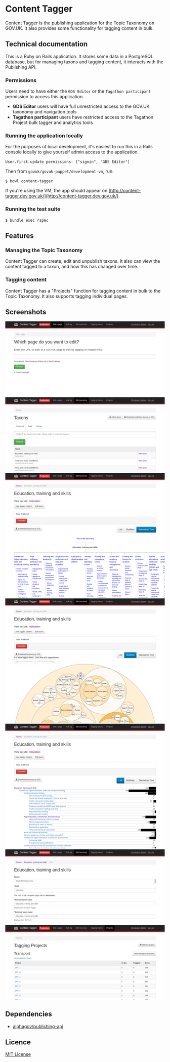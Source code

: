 # Content Tagger

Content Tagger is the publishing application for the Topic Taxonomy on
GOV.UK. It also provides some functionality for tagging content in
bulk.

## Technical documentation

This is a Ruby on Rails application. It stores some data in a
PostgreSQL database, but for managing taxons and tagging content, it
interacts with the Publishing API.

### Permissions

Users need to have either the `GDS Editor` or the `Tagathon
participant` permission to access this application.

 - **GDS Editor** users will have full unrestricted access to the
   GOV.UK taxonomy and navigation tools
 - **Tagathon participant** users have restricted access to the
   Tagathon Project bulk tagger and analytics tools

### Running the application locally

For the purposes of local development, it's easiest to run this in a
Rails console locally to give yourself admin access to the
application.

```
User.first.update permissions: ["signin", "GDS Editor"]
```

Then from `govuk/govuk-puppet/development-vm`, run:

```
$ bowl content-tagger
```

If you're using the VM, the app should appear on
[http://content-tagger.dev.gov.uk/](http://content-tagger.dev.gov.uk/).

### Running the test suite

```
$ bundle exec rspec
```

## Features

### Managing the Topic Taxonomy

Content Tagger can create, edit and unpublish taxons. It also can view
the content tagged to a taxon, and how this has changed over time.

### Tagging content

Content Tagger has a "Projects" function for tagging content in bulk
to the Topic Taxonomy. It also supports tagging individual pages.

## Screenshots

![Tagging content](docs/screenshots/taggings.png)
![Taxons](docs/screenshots/taxons.png)
![Education taxon](docs/screenshots/education-taxon.png)
![Bubbles visualisation](docs/screenshots/education-taxon-bubbles.png)
![List visualisation](docs/screenshots/education-taxon-list.png)
![Editing a taxon](docs/screenshots/education-taxon-edit.png)
![Tagging projects](docs/screenshots/projects.png)

## Dependencies

- [alphagov/publishing-api](https://github.com/alphagov/publishing-api)

## Licence

[MIT License](LICENCE)
